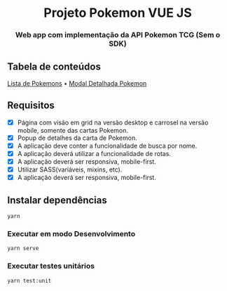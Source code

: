 <h1 align="center">Projeto Pokemon VUE JS</h1>
<h3 align="center">Web app com implementação da API Pokemon TCG (Sem o SDK)</h1>

## Tabela de conteúdos
<p>
 <a href="https://github.com/Guiscar1712/Pokemon/blob/main/src/components/ListPokemon.vue">Lista de Pokemons</a> •
 <a href="https://github.com/Guiscar1712/Pokemon/blob/main/src/components/PopupPokemon.vue">Modal Detalhada Pokemon</a>
</p>

## Requisitos 

- [x] Página com visão em grid na versão desktop e carrosel na versão mobile, somente das cartas Pokemon.
- [x] Popup de detalhes da carta de Pokemon.
- [x] A aplicação deve conter a funcionalidade de busca por nome.
- [x] A aplicação deverá utilizar a funcionalidade de rotas.
- [x] A aplicação deverá ser responsiva, mobile-first.
- [x] Utilizar SASS(variáveis, mixins, etc).
- [x] A aplicação deverá ser responsiva, mobile-first.

## Instalar dependências
```
yarn
```

### Executar em modo Desenvolvimento
```
yarn serve
```

### Executar testes unitários
```
yarn test:unit
```
